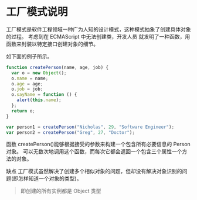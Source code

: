 # 工厂模式说明

工厂模式是软件工程领域一种广为人知的设计模式，这种模式抽象了创建具体对象的过程。
考虑到在 ECMAScript 中无法创建类，开发人员 就发明了一种函数，用函数来封装以特定接口创建对象的细节。

如下面的例子所示。

```javascript
function createPerson(name, age, job) {
  var o = new Object();
  o.name = name;
  o.age = age;
  o.job = job;
  o.sayName = function () {
    alert(this.name);
  };
  return o;
}

var person1 = createPerson("Nicholas", 29, "Software Engineer");
var person2 = createPerson("Greg", 27, "Doctor");
```

函数 createPerson()能够根据接受的参数来构建一个包含所有必要信息的 Person 对象。
可以无数次地调用这个函数，而每次它都会返回一个包含三个属性一个方法的对象。

缺点
工厂模式虽然解决了创建多个相似对象的问题，但却没有解决对象识别的问题(即怎样知道一个对象的类型)。

> 即创建的所有实例都是 Object 类型
